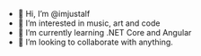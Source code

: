 - 👋 Hi, I’m @imjustalf
- 👀 I’m interested in music, art and code
- 🌱 I’m currently learning .NET Core and Angular
- 💞️ I’m looking to collaborate with anything.

<!---
imjustalf/imjustalf is a ✨ special ✨ repository because its `README.md` (this file) appears on your GitHub profile.
You can click the Preview link to take a look at your changes.
--->
